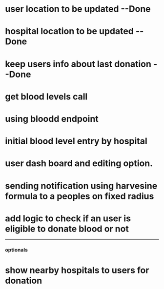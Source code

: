 # user location to be updated  --Done
# hospital location to be updated --Done
# keep users info about last donation --Done
# get blood levels call
# using bloodd endpoint
# initial blood level entry by hospital
# user dash board and editing option.
# sending notification using harvesine formula to a peoples on fixed radius 
# add logic to check if an user is eligible to donate blood or not

-----------
### optionals
# show nearby hospitals to users for donation

